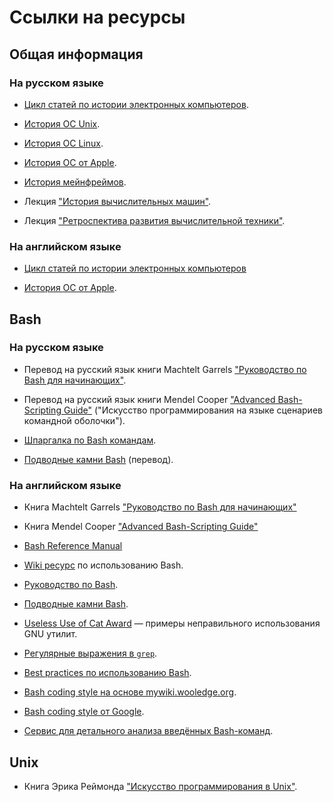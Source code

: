 # Ссылки на ресурсы

## Общая информация

### На русском языке

* [Цикл статей по истории электронных компьютеров](https://habr.com/ru/post/408611).

* [История ОС Unix](https://habr.com/ru/post/147774).

* [История ОС Linux](https://habr.com/ru/post/95646).

* [История ОС от Apple](https://habr.com/ru/post/198016).

* [История мейнфреймов](http://www.thg.ru/cpu/mainframe_history/index.html).

* Лекция ["История вычислительных машин"](https://postnauka.ru/video/86550).

* Лекция ["Ретроспектива развития вычислительной техники"](https://postnauka.ru/video/38501).

### На английском языке

* [Цикл статей по истории электронных компьютеров](https://technicshistory.com/2017/08/29/the-electronic-computers-part-1-prologue)

* [История ОС от Apple](http://www.kernelthread.com/publications/appleoshistory).

## Bash

### На русском языке

* Перевод на русский язык книги Machtelt Garrels ["Руководство по Bash для начинающих"](http://rus-linux.net/nlib.php?name=/MyLDP/BOOKS/Bash-Guide-1.12-ru/bash-guide-index.html).

* Перевод на русский язык книги Mendel Cooper ["Advanced Bash-Scripting Guide"](https://www.opennet.ru/docs/RUS/bash_scripting_guide) ("Искусство программирования на языке сценариев командной оболочки").

* [Шпаргалка по Bash командам](https://tproger.ru/translations/bash-cheatsheet).

* [Подводные камни Bash](https://habr.com/ru/company/mailru/blog/311762/) (перевод).

### На английском языке

* Книга Machtelt Garrels ["Руководство по Bash для начинающих"](http://tille.garrels.be/training/bash)

* Книга Mendel Cooper ["Advanced Bash-Scripting Guide"](http://tldp.org/LDP/abs/html)

* [Bash Reference Manual](https://www.gnu.org/software/bash/manual/html_node/index.html#SEC_Contents)

* [Wiki ресурс](https://wiki.bash-hackers.org) по использованию Bash.

* [Руководство по Bash](http://mywiki.wooledge.org/BashGuide).

* [Подводные камни Bash](http://mywiki.wooledge.org/BashPitfalls).

* [Useless Use of Cat Award](http://www.smallo.ruhr.de/award.html) — примеры неправильного использования GNU утилит.

* [Регулярные выражения в `grep`](https://www.cyberciti.biz/faq/grep-regular-expressions).

* [Best practices по использованию Bash](http://mywiki.wooledge.org/BashGuide/Practices).

* [Bash coding style на основе mywiki.wooledge.org](https://github.com/bahamas10/bash-style-guide).

* [Bash coding style от Google](https://google.github.io/styleguide/shellguide.html).

* [Сервис для детального анализа введённых Bash-команд](https://explainshell.com/#).

## Unix

* Книга Эрика Реймонда ["Искусство программирования в Unix"](https://ru.wikipedia.org/wiki/Философия_Unix#Реймонд:_Искусство_программирования_в_Unix).